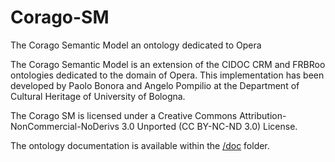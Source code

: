 # Corago-SM
The Corago Semantic Model an ontology dedicated to Opera

The Corago Semantic Model is an extension of the CIDOC CRM and FRBRoo ontologies dedicated to the domain of Opera.
This implementation has been developed by Paolo Bonora and Angelo Pompilio at the Department of Cultural Heritage of University of Bologna.

The Corago SM is licensed under a Creative Commons Attribution-NonCommercial-NoDerivs 3.0 Unported (CC BY-NC-ND 3.0) License.

The ontology documentation is available within the [/doc](/doc/readme.md) folder.

